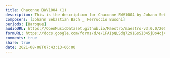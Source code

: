 ```yaml
---
title: Chaconne BWV1004 (1)
description: This is the description for Chaconne BWV1004 by Johann Sebastian Bach _ Ferruccio Busoni
composers: [Johann Sebastian Bach _ Ferruccio Busoni]
periods: [Baroque]
audioURL: https://OpenMusicDataset.github.io/Maestro/maestro-v3.0.0/2006/MIDI-Unprocessed_07_R1_2006_01-04_ORIG_MID--AUDIO_07_R1_2006_01_Track01_wav.midi
formURL: https://docs.google.com/forms/d/e/1FAIpQLSdq7291GsSI345jDo4cjALs6zzjM6s1xDRizIMsGbpW5GaVNw/viewform
comments: true
share: true
date: 2021-08-08T07:43:13-06:00
---
```

